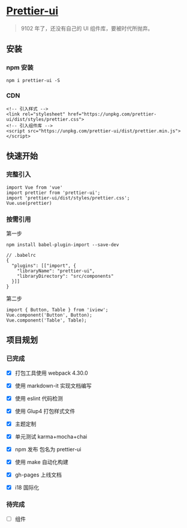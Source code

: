 # [Prettier-ui](https://jasonliao001.github.io/prettier-ui/)

> 9102 年了，还没有自己的 UI 组件库，要被时代所抛弃。

## 安装

### npm 安装

```
npm i prettier-ui -S
```

### CDN

```
<!-- 引入样式 -->
<link rel="stylesheet" href="https://unpkg.com/prettier-ui/dist/styles/prettier.css">
<!-- 引入组件库 -->
<script src="https://unpkg.com/prettier-ui/dist/prettier.min.js"></script>
```

## 快速开始

### 完整引入

```
import Vue from 'vue'
import prettier from 'prettier-ui';
import 'prettier-ui/dist/styles/prettier.css';
Vue.use(prettier)
```

### 按需引用

第一步

```
npm install babel-plugin-import --save-dev

// .babelrc
{
  "plugins": [["import", {
    "libraryName": "prettier-ui",
    "libraryDirectory": "src/components"
  }]]
}
```

第二步

```
import { Button, Table } from 'iview';
Vue.component('Button', Button);
Vue.component('Table', Table);
```

## 项目规划

### 已完成

- [x] 打包工具使用 webpack 4.30.0

- [x] 使用 markdown-it 实现文档编写

- [x] 使用 eslint 代码检测

- [x] 使用 Glup4 打包样式文件

- [x] 主题定制

- [x] 单元测试 karma+mocha+chai

- [x] npm 发布 包名为 prettier-ui

- [x] 使用 make 自动化构建

- [x] gh-pages 上线文档

- [x] i18 国际化

### 待完成

- [ ] 组件
